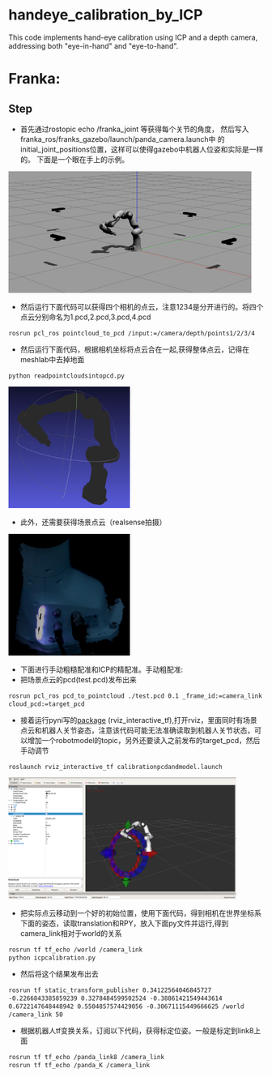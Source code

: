# handeye_calibration_by_ICP
This code implements hand-eye calibration using ICP and a depth camera, 
addressing both "eye-in-hand" and "eye-to-hand".



# Franka:

## Step 

- 首先通过rostopic echo /franka_joint 等获得每个关节的角度，
然后写入franka_ros/franks_gazebo/launch/panda_camera.launch中
的initial_joint_positions位置，这样可以使得gazebo中机器人位姿和实际是一样的。
下面是一个眼在手上的示例。

<img src="image/gazebo.png" width="480" height="240"/><br/>

- 然后运行下面代码可以获得四个相机的点云，注意1234是分开进行的。将四个点云分别命名为1.pcd,2.pcd,3.pcd,4.pcd


```shell
rosrun pcl_ros pointcloud_to_pcd /input:=/camera/depth/points1/2/3/4
```

- 然后运行下面代码，根据相机坐标将点云合在一起,获得整体点云，记得在meshlab中去掉地面

```shell
python readpointcloudsintopcd.py
  ```

<img src="image/gazebo_pc.png" width="240" height="240"/><br/>

- 此外，还需要获得场景点云（realsense拍摄）

<img src="image/real_pc.png" width="240" height="240"/><br/>

- 下面进行手动粗糙配准和ICP的精配准。手动粗配准:
- 把场景点云的pcd(test.pcd)发布出来

```shell
rosrun pcl_ros pcd_to_pointcloud ./test.pcd 0.1 _frame_id:=camera_link cloud_pcd:=target_pcd
  ```

- 接着运行pyni写的[package](https://github.com/pyni/quick_depth_handeye_calibration_without_calibration_board) (rviz_interactive_tf),打开rviz，里面同时有场景点云和机器人关节姿态，注意该代码可能无法准确读取到机器人关节状态，可以增加一个robotmodel的topic，另外还要读入之前发布的target_pcd，然后手动调节

```shell
roslaunch rviz_interactive_tf calibrationpcdandmodel.launch
 ```
<img src="image/rviz.png" width="450" height="240"/><br/>

- 把实际点云移动到一个好的初始位置，使用下面代码，得到相机在世界坐标系下面的姿态，读取translation和RPY，放入下面py文件并运行,得到camera_link相对于world的关系
```shell
rosrun tf tf_echo /world /camera_link
python icpcalibration.py
 ```
- 然后将这个结果发布出去
```shell
rosrun tf static_transform_publisher 0.34122564046845727 -0.2266843385859239 0.3278484599502524 -0.38861421549443614 0.6722147648448942 0.5504857574429056 -0.30671115449666625 /world /camera_link 50
 ```

- 根据机器人tf变换关系，订阅以下代码，获得标定位姿。一般是标定到link8上面

```shell
rosrun tf tf_echo /panda_link8 /camera_link
rosrun tf tf_echo /panda_K /camera_link
 ```

